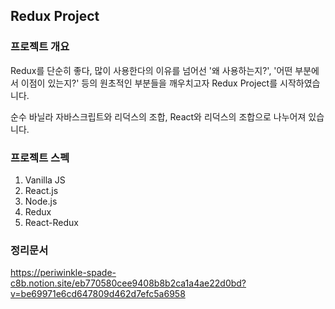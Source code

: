 ## Redux Project

### 프로젝트 개요

Redux를 단순히 좋다, 많이 사용한다의 이유를 넘어선 '왜 사용하는지?', '어떤 부분에서 이점이 있는지?' 등의 원초적인 부분들을 깨우치고자 Redux Project를 시작하였습니다.

순수 바닐라 자바스크립트와 리덕스의 조합, React와 리덕스의 조합으로 나누어져 있습니다.

### 프로젝트 스펙

1. Vanilla JS
2. React.js
3. Node.js
4. Redux
5. React-Redux

### 정리문서

https://periwinkle-spade-c8b.notion.site/eb770580cee9408b8b2ca1a4ae22d0bd?v=be69971e6cd647809d462d7efc5a6958
